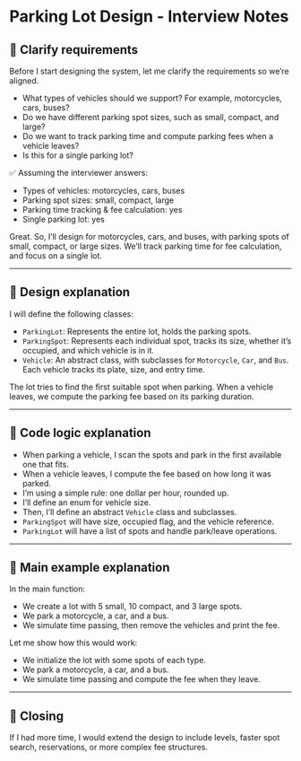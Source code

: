 # Parking Lot Design - Interview Notes

## 🌟 Clarify requirements

Before I start designing the system, let me clarify the requirements so we’re aligned.

- What types of vehicles should we support? For example, motorcycles, cars, buses?
- Do we have different parking spot sizes, such as small, compact, and large?
- Do we want to track parking time and compute parking fees when a vehicle leaves?
- Is this for a single parking lot?

✅ Assuming the interviewer answers:
- Types of vehicles: motorcycles, cars, buses  
- Parking spot sizes: small, compact, large  
- Parking time tracking & fee calculation: yes  
- Single parking lot: yes  

Great. So, I’ll design for motorcycles, cars, and buses, with parking spots of small, compact, or large sizes. We’ll track parking time for fee calculation, and focus on a single lot.

---

## 🌟 Design explanation

I will define the following classes:

- `ParkingLot`: Represents the entire lot, holds the parking spots.
- `ParkingSpot`: Represents each individual spot, tracks its size, whether it’s occupied, and which vehicle is in it.
- `Vehicle`: An abstract class, with subclasses for `Motorcycle`, `Car`, and `Bus`. Each vehicle tracks its plate, size, and entry time.

The lot tries to find the first suitable spot when parking. When a vehicle leaves, we compute the parking fee based on its parking duration.

---

## 🌟 Code logic explanation

- When parking a vehicle, I scan the spots and park in the first available one that fits.
- When a vehicle leaves, I compute the fee based on how long it was parked.
- I’m using a simple rule: one dollar per hour, rounded up.
- I’ll define an enum for vehicle size.
- Then, I’ll define an abstract `Vehicle` class and subclasses.
- `ParkingSpot` will have size, occupied flag, and the vehicle reference.
- `ParkingLot` will have a list of spots and handle park/leave operations.

---

## 🌟 Main example explanation

In the main function:

- We create a lot with 5 small, 10 compact, and 3 large spots.
- We park a motorcycle, a car, and a bus.
- We simulate time passing, then remove the vehicles and print the fee.

Let me show how this would work:

- We initialize the lot with some spots of each type.
- We park a motorcycle, a car, and a bus.
- We simulate time passing and compute the fee when they leave.

---

## 🌟 Closing

If I had more time, I would extend the design to include levels, faster spot search, reservations, or more complex fee structures.
